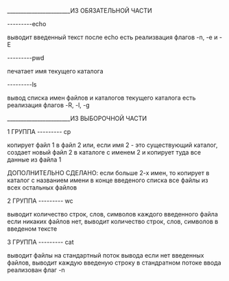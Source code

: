 _______________________ИЗ ОБЯЗАТЕЛЬНОЙ ЧАСТИ

---------echo

выводит введенный текст после echo
есть реализвация флагов -n, -e и -E

---------pwd

печатает имя текущего каталога

---------ls

вывод списка имен файлов и каталогов текущего каталога
есть реализация флагов -R, -l, -g

_______________________ИЗ ВЫБОРОЧНОЙ ЧАСТИ

1 ГРУППА --------- cp

копирует файл 1 в файл 2 или, если имя 2 - это существующий каталог, 
создает новый файл 2 в каталоге с именем 2 и копирует туда все данные из файла 1

ДОПОЛНИТЕЛЬНО СДЕЛАНО: если больше 2-х имен, то копирует в каталог с 
названием имени в конце введеного списка все файлы из всех остальных файлов

2 ГРУППА --------- wc

выводит количество строк, слов, символов каждого введенного файла
если никаких файлов нет, выводит количество строк, слов, символов в 
введеном тексте

3 ГРУППА --------- cat

выводит файлы на стандартный поток вывода
если нет введенных файлов, выводит каждую введеную строку в стандратном 
потоке ввода
реализован флаг -n
